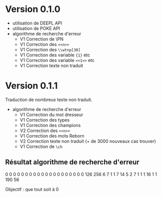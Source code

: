 # Version 0.1.0

- utilisation de DEEPL API
- utilisation de POKE API
- algorithme de recherche d'erreur
    - V1 Correction de \PN
    - V1 Correction des `<<n>>`
    - V1 Correction des `\\wtnp[30]`
    - V1 Correction des variable `{1}` etc
    - V1 Correction des variable `<<1>>` etc
    - V1 Correction texte non traduit



# Version 0.1.1

Traduction de nombreux texte non traduit.

- algorithme de recherche d'erreur
    - V1 Correction du mot dresseur
    - V1 Correction des types
    - V1 Correction des champions
    - V2 Correction des `<<n>>`
    - V1 Correction des mots Reborn
    - V2 Correction texte non traduit (+ de 3000 nouveaux cas trouver)
    - V1 Correction de `\ch`


## Résultat algorithme de recherche d'erreur

0 0 0 0 0 0 0 0 0 0 0 0 0 0 0 0 0 0 0 0 126 256 6 7 1 1 7 14 5 2 7 1 1 1 16 1 1 190 56

Objectif : que tout soit à 0